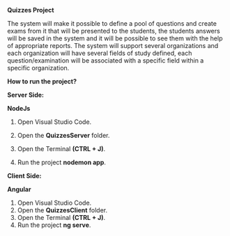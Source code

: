 **Quizzes Project**

The system will make it possible to define a pool of questions and create exams from it that will be presented to the students,
the students answers will be saved in the system and it will be possible to see them with the help of appropriate reports.
The system will support several organizations and each organization will have several fields of study defined,
each question/examination will be associated with a specific field within a specific organization.

**How to run the project?**

**Server Side:**

**NodeJs**

1) Open Visual Studio Code.

2) Open the **QuizzesServer** folder.

3) Open the Terminal **(CTRL + J)**.

3) Run the project **nodemon app**.

**Client Side:**

**Angular**

1) Open Visual Studio Code.
2) Open the **QuizzesClient** folder.
3) Open the Terminal **(CTRL + J)**.
4) Run the project **ng serve**.

